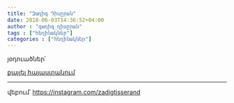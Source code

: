 ```yaml
---
title: "Զադիգ Դիսըրան"
date: 2018-06-03T14:36:52+04:00
author : "զադիգ_դիսըրան"
tags : ["հեղինակներ"]
categories : ["հեղինակներ"]
---
```


յօդուածներ՝

[քայլել հայաստանում](/հոսք/քայլել_հայաստանում/)

_____

վեբում՝ https://instagram.com/zadigtisserand
